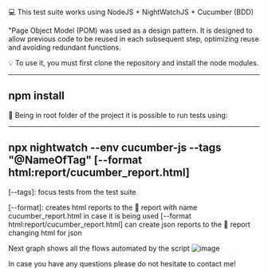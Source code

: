 :computer: This test suite works using NodeJS + NightWatchJS + Cucumber (BDD)

"Page Object Model (POM) was used as a design pattern. 
It is designed to allow previous code to be reused in each subsequent step, optimizing reuse and avoiding redundant functions. 


:bulb: To use it, you must first clone the repository and install the node modules.


--------------------------------------------------------------------------------------------------------------
npm install
---------------------------------------------------------------------------------------------------------------


:dart: Being in root folder of the project it is possible to run tests using:

--------------------------------------------------------------------------------------------------------------
npx nightwatch --env cucumber-js --tags "@NameOfTag"  [--format html:report/cucumber_report.html]
--------------------------------------------------------------------------------------------------------------


[--tags]: focus tests from the test suite


[--format]: creates html reports to the :file_folder: report with name cucumber_report.html in case it is being used [--format html:report/cucumber_report.html]
          can create json reports to the :file_folder: report changing html for json


Next graph shows all the flows automated by the script
![image](https://user-images.githubusercontent.com/60762744/211461622-2a114da7-025e-476c-9d48-bb51c91e29a5.png)


In case you have any questions please do not hesitate to contact me!
